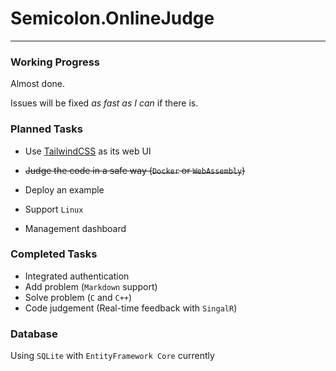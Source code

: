 # Semicolon.OnlineJudge

---

### Working Progress

Almost done. 

Issues will be fixed *as fast as I can* if there is.

### Planned Tasks

- Use [TailwindCSS](https://github.com/tailwindlabs/tailwindcss) as its web UI

- ~~Judge the code in a safe way (`Docker` or `WebAssembly`)~~
- Deploy an example
- Support `Linux`
- Management dashboard

### Completed Tasks

- Integrated authentication
- Add problem (`Markdown` support)
- Solve problem (`C` and `C++`)
- Code judgement (Real-time feedback with `SingalR`)

### Database

Using `SQLite` with `EntityFramework Core` currently